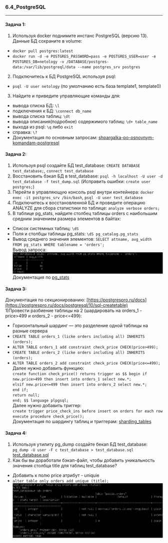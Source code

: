 ### 6.4_PostgreSQL
-------------------------------------------------------------------------------------------------
#### Задача 1: </br>
1) Используя docker поднимите инстанс PostgreSQL (версию 13). Данные БД сохраните в volume: </br>
- `docker pull postgres:latest` </br>
- `docker run -d -e POSTGRES_PASSWORD=pass -e POSTGRES_USER=user -e POSTGRES_DB=netology -v /DATABASE/postgres-data:/var/lib/postgreql/data --name postgres_srv postgres` </br>
2) Подключитесь к БД PostgreSQL используя psql: </br>
- `psql -U user netology` (по умолчанию есть база template1, template0) </br>
3) Найдите и приведите управляющие команды для: </br>
- вывода списка БД: `\l` </br>
- подключения к БД: `\connect db_name` </br>
- вывода списка таблиц: `\dt` </br>
- вывода описания(подробное) содержимого таблиц: `\d+ table_name` </br>
- выхода из psql: `\q` либо `exit` </br>
- справка: `\?` </br>
- Документация по основным запросам: [shpargalka-po-osnovnym-komandam-postgresql](https://www.oslogic.ru/knowledge/598/shpargalka-po-osnovnym-komandam-postgresql/) </br>
#### Задача 2: </br>
1) Используя psql создайте БД test_database: `CREATE DATABASE test_database;`, `connect test_database` </br>
2) Восстановить бэкап БД в test_database: `psql -h localhost -U user -d test_database -f test_dump.sql` (Исправить ошибки: `create user postgres;`) </br>
3) Перейти в управляющую консоль psql внутри контейнера: `docker exec -it postgres_srv /bin/bash`, `psql -U user test_database` </br>
4) Подключитесь к восстановленной БД и проведите операцию ANALYZE для сбора статистики по таблице: `analyze verbose orders;` </br>
5) В таблице pg_stats, найдите столбец таблицы orders с наибольшим средним значением размера элементов в байтах: </br>
- Список системных таблиц: `\dS` </br>
- Поля и столбцы таблицы pg_stats: `\dS pg_catalog.pg_stats` </br>
- Вывод среднего значения элементов: `SELECT attname, avg_width FROM pg_stats WHERE tablename = 'orders';` </br>
Вывод запроса: </br>
![Postgre_width](https://github.com/murzinvit/screen/blob/c2364650f668fcba913b4469fac34f6dde54941f/Postgres_avg_width_column.png) </br>
Документация по [pg_stats](https://postgrespro.ru/docs/postgresql/9.4/planner-stats) </br>
#### Задача 3: </br>
Документация по секционированию: [https://postgrespro.ru/docs](https://postgrespro.ru/docs/postgresql/10/sql-createtable) </br>
1)Провести разбиение таблицы на 2 (шардировать на orders_1 - price>499 и orders_2 - price<=499): </br>
- Горизонтальный шардинг — это разделение одной таблицы на разные сервера </br>
- `CREATE TABLE orders_1 (licke orders including all) INHERITS (orders);` </br>
- `ALTER TABLE orders_1 add constraint check_price CHECK(price>499);` </br>
- `CREATE TABLE orders_2 (licke orders including all) INHERITS (orders);` </br>
- `ALTER TABLE orders_2 add constraint check_price CHECK(price<=499);` </br>
Далее нужно добавить функцию: </br>
`create function check_price() returns trigger as $$ begin if new.price>499 then insert into orders_1 select new.*;` <br>
`elsif new.price<=499 then insert into orders_2 select new.*;` </br>
`end if;` </br>
`return null;` </br>
`end; $$ language plpgsql;` </br>
Далее нужно добавить триггер: </br>
`create trigger price_check_ins before insert on orders for each row execute procedure check_price();` </br>
Документация по шардингу таблиц и триггерам: [sharding_tables](https://postgrespro.ru/blog/pgsql/17770) </br>

#### Задача 4: </br>
1) Используя утилиту pg_dump создайте бекап БД test_database: </br>
`pg_dump -U user -F c test_database > test_database.sql` </br>
 [test_database.sql](https://github.com/murzinvit/6.4_PostgreSQL/blob/1175d09ff42fb5a54ba5811b42534326ad967c17/test_database.sql) </br>
2) Как бы вы доработали бэкап-файл, чтобы добавить уникальность значения столбца title для таблиц test_database? </br>
- Добавить к полю price атрибут - uniquie </br> 
- `alter table only orders add unique (title);` </br>
![screen](https://github.com/murzinvit/screen/blob/38a87be3ce8657ec19f12448f3a182c18c545ccd/Postrgres_title_unique.png) </br>
